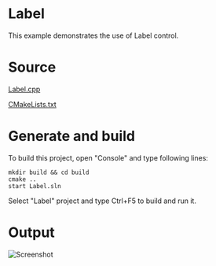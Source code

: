 # Label

This example demonstrates the use of Label control.

# Source

[Label.cpp](Label.cpp)

[CMakeLists.txt](CMakeLists.txt)

# Generate and build

To build this project, open "Console" and type following lines:

``` shell
mkdir build && cd build
cmake .. 
start Label.sln
```

Select "Label" project and type Ctrl+F5 to build and run it.

# Output

![Screenshot](../../../docs/Pictures/Label.png)
